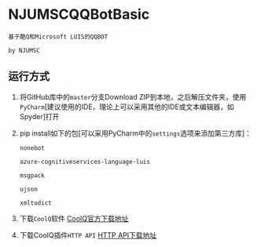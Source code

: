 # NJUMSCQQBotBasic
`基于酷Q和Microsoft LUIS的QQBOT`

`by NJUMSC`



## 运行方式

1. 将GitHub库中的`master`分支Download ZIP到本地，之后解压文件夹，使用`PyCharm`[建议使用的IDE，理论上可以采用其他的IDE或文本编辑器，如Spyder]打开

2. pip install如下的包[可以采用PyCharm中的`settings`选项来添加第三方库]：

   `nonebot`

   `azure-cognitiveservices-language-luis`

   `msgpack`

   `ujson`

   `xmltodict`

3. 下载`CoolQ`软件 [CoolQ官方下载地址](https://cqp.cc/t/23253#pid873447)

4. 下载CoolQ插件`HTTP API` [HTTP API下载地址](https://cqp.cc/t/30748)